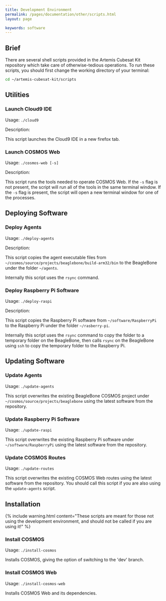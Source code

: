 ```yaml
---
title: Development Environment
permalink: /pages/documentation/other/scripts.html
layout: page

keywords: software
---
```



## Brief

There are several shell scripts provided in the Artemis Cubesat Kit repository which take care of otherwise-tedious
operations. To run these scripts, you should first change the working directory of your terminal:

```bash
cd ~/artemis-cubesat-kit/scripts
```

## Utilities

### Launch Cloud9 IDE

Usage: `./cloud9`

Description:

This script launches the Cloud9 IDE in a new firefox tab.


### Launch COSMOS Web

Usage: `./cosmos-web [-s]`

Description:

This script runs the tools needed to operate COSMOS Web. If the `-s` flag is not present, the script will
run all of the tools in the same terminal window. If the `-s` flag is present, the script will open
a new terminal window for one of the processes.


## Deploying Software

### Deploy Agents

Usage: `./deploy-agents`

Description:

This script copies the agent executable files from `~/cosmos/source/projects/beaglebone/build-arm32/bin` to the
BeagleBone under the folder `~/agents`.

Internally this script uses the `rsync` command.

### Deploy Raspberry Pi Software

Usage: `./deploy-raspi`

Description:

This script copies the Raspberry Pi software from `~/software/RaspberryPi` to the Raspberry Pi under the folder
`~/rasberry-pi`.

Internally this script uses the `rsync` command to copy the folder to a temporary folder on the BeagleBone, then calls
`rsync` on the BeagleBone using `ssh` to copy the temporary folder to the Raspberry Pi.


## Updating Software

### Update Agents

Usage: `./update-agents`

This script overwrites the existing BeagleBone COSMOS project under `~/cosmos/source/projects/beaglebone` using the
latest software from the repository.

### Update Raspberry Pi Software

Usage: `./update-raspi`

This script overwrites the existing Raspberry Pi software under `~/software/RaspberryPi` using the
latest software from the repository.

### Update COSMOS Routes

Usage: `./update-routes`

This script overwrites the existing COSMOS Web routes using the latest software from the repository. You should call
this script if you are also using the `update-agents` script.


## Installation

{% include warning.html content="These scripts are meant for those not using the development environment,
and should not be called if you are using it!" %}

### Install COSMOS

Usage: `./install-cosmos`

Installs COSMOS, giving the option of switching to the 'dev' branch.

### Install COSMOS Web

Usage: `./install-cosmos-web`

Installs COSMOS Web and its dependencies.